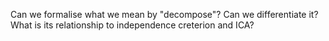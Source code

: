 Can we formalise what we mean by "decompose"? Can we differentiate it? What is its relationship to independence creterion and ICA?
